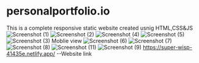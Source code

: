 # personalportfolio.io
This is a complete responsive static website created usnig HTML,CSS&JS
![Screenshot (1)](https://user-images.githubusercontent.com/72223171/185856777-2a267f01-ccb5-4022-a2bd-c7edb865ed32.png)
![Screenshot (2)](https://user-images.githubusercontent.com/72223171/185856790-f87de166-5925-4653-b8c3-adc9acc57e1a.png)
![Screenshot (4)](https://user-images.githubusercontent.com/72223171/185856815-28f2f823-423f-445d-90d8-255812e30fb3.png)
![Screenshot (5)](https://user-images.githubusercontent.com/72223171/185856834-65be4bde-4f06-4c84-8545-3901c33e9177.png)
![Screenshot (3)](https://user-images.githubusercontent.com/72223171/185856848-47ef12af-6fb0-491e-ab60-00ad7271caa3.png)
Moblie view
![Screenshot (6)](https://user-images.githubusercontent.com/72223171/186621679-fdf53c7a-ec75-4142-9a5a-084dc516022b.png)
![Screenshot (7)](https://user-images.githubusercontent.com/72223171/186621739-7e5bfe7f-91f5-4cf2-8a0e-109861c4cbaa.png)
![Screenshot (8)](https://user-images.githubusercontent.com/72223171/186621774-897cca3c-a9be-4911-a08a-93b0a0d7e661.png)
![Screenshot (11)](https://user-images.githubusercontent.com/72223171/186621852-34c5e133-eceb-4eef-a0a4-b78a0a62f12f.png)
![Screenshot (9)](https://user-images.githubusercontent.com/72223171/186621822-143657fb-9699-4b7f-b33a-23c1aa07fa66.png)
https://super-wisp-41435e.netlify.app/ --Website link
